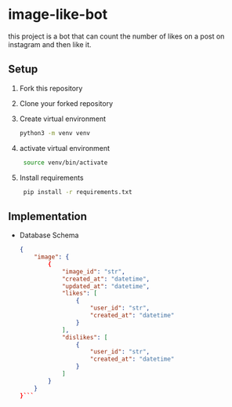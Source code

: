 # image-like-bot

this project is a bot that can count the number of likes on a post on instagram and then like it.

## Setup

1. Fork this repository
2. Clone your forked repository
3. Create virtual environment

    ```bash
    python3 -m venv venv
    ```

4. activate virtual environment

   ```bash
    source venv/bin/activate
    ```

5. Install requirements

    ```bash
     pip install -r requirements.txt
     ```

## Implementation

- Database Schema

    ```json
    {
        "image": {
            {
                "image_id": "str",
                "created_at": "datetime",
                "updated_at": "datetime",
                "likes": [
                    {
                        "user_id": "str",
                        "created_at": "datetime"
                    }
                ],
                "dislikes": [
                    {
                        "user_id": "str",
                        "created_at": "datetime"
                    }
                ]
            }
        }
    }```
